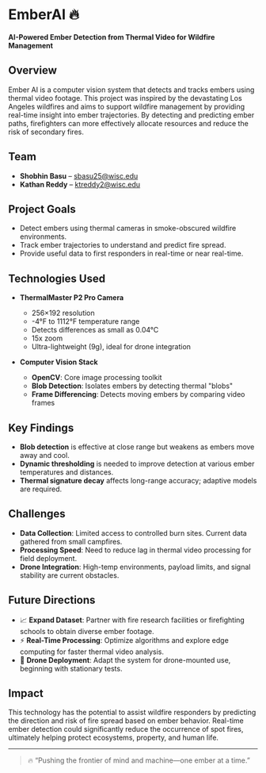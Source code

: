 # EmberAI 🔥

**AI-Powered Ember Detection from Thermal Video for Wildfire Management**

## Overview

Ember AI is a computer vision system that detects and tracks embers using thermal video footage. This project was inspired by the devastating Los Angeles wildfires and aims to support wildfire management by providing real-time insight into ember trajectories. By detecting and predicting ember paths, firefighters can more effectively allocate resources and reduce the risk of secondary fires.

## Team

- **Shobhin Basu** – sbasu25@wisc.edu  
- **Kathan Reddy** – ktreddy2@wisc.edu  

## Project Goals

- Detect embers using thermal cameras in smoke-obscured wildfire environments.
- Track ember trajectories to understand and predict fire spread.
- Provide useful data to first responders in real-time or near real-time.

## Technologies Used

- **ThermalMaster P2 Pro Camera**  
  - 256×192 resolution  
  - -4°F to 1112°F temperature range  
  - Detects differences as small as 0.04°C  
  - 15x zoom  
  - Ultra-lightweight (9g), ideal for drone integration

- **Computer Vision Stack**
  - **OpenCV**: Core image processing toolkit
  - **Blob Detection**: Isolates embers by detecting thermal "blobs"
  - **Frame Differencing**: Detects moving embers by comparing video frames

## Key Findings

- **Blob detection** is effective at close range but weakens as embers move away and cool.
- **Dynamic thresholding** is needed to improve detection at various ember temperatures and distances.
- **Thermal signature decay** affects long-range accuracy; adaptive models are required.

## Challenges

- **Data Collection**: Limited access to controlled burn sites. Current data gathered from small campfires.
- **Processing Speed**: Need to reduce lag in thermal video processing for field deployment.
- **Drone Integration**: High-temp environments, payload limits, and signal stability are current obstacles.

## Future Directions

- 📈 **Expand Dataset**: Partner with fire research facilities or firefighting schools to obtain diverse ember footage.
- ⚡ **Real-Time Processing**: Optimize algorithms and explore edge computing for faster thermal video analysis.
- 🚁 **Drone Deployment**: Adapt the system for drone-mounted use, beginning with stationary tests.

## Impact

This technology has the potential to assist wildfire responders by predicting the direction and risk of fire spread based on ember behavior. Real-time ember detection could significantly reduce the occurrence of spot fires, ultimately helping protect ecosystems, property, and human life.

---

> 🔥 “Pushing the frontier of mind and machine—one ember at a time.”
